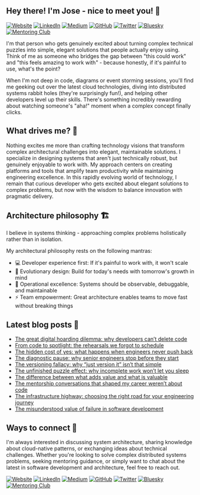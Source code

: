 ## Hey there! I'm Jose - nice to meet you! 👋

[![Website](https://img.shields.io/badge/Website-000000?style=for-the-badge)](https://zepedro.com)
[![LinkedIn](https://img.shields.io/badge/LinkedIn-0077B5?style=for-the-badge&logo=linkedin&logoColor=white)](https://linkedin.com/in/zepedro)
[![Medium](https://img.shields.io/badge/Medium-12100E?style=for-the-badge&logo=medium&logoColor=white)](https://blog.zepedro.com)
[![GitHub](https://img.shields.io/badge/GitHub-181717?style=for-the-badge&logo=github&logoColor=white)](https://github.com/zepedrosilva)
[![Twitter](https://img.shields.io/badge/Twitter-1DA1F2?style=for-the-badge&logo=twitter&logoColor=white)](https://x.com/zepedro)
[![Bluesky](https://img.shields.io/badge/Bluesky-00A8E8?style=for-the-badge&logo=bluesky&logoColor=white)](https://bsky.app/profile/zepedro.com)
[![Mentoring Club](https://img.shields.io/badge/Mentoring%20Club-FF6B35?style=for-the-badge)](https://www.mentoring-club.com/the-mentors/jose-silva)

I'm that person who gets genuinely excited about turning complex technical puzzles into simple, elegant solutions that people actually enjoy using. Think of me as someone who bridges the gap between "this could work" and "this feels amazing to work with" - because honestly, if it's painful to use, what's the point?

When I'm not deep in code, diagrams or event storming sessions, you'll find me geeking out over the latest cloud technologies, diving into distributed systems rabbit holes (they're surprisingly fun!), and helping other developers level up their skills. There's something incredibly rewarding about watching someone's "aha!" moment when a complex concept finally clicks.

## What drives me? 🚀

Nothing excites me more than crafting technology visions that transform complex architectural challenges into elegant, maintainable solutions. I specialize in designing systems that aren't just technically robust, but genuinely enjoyable to work with. My approach centers on creating platforms and tools that amplify team productivity while maintaining engineering excellence.
In this rapidly evolving world of technology, I remain that curious developer who gets excited about elegant solutions to complex problems, but now with the wisdom to balance innovation with pragmatic delivery.

## Architecture philosophy 🏗️

I believe in systems thinking - approaching complex problems holistically rather than in isolation.

My architectural philosophy rests on the following mantras:
* 💻 Developer experience first: If it's painful to work with, it won't scale
* 🌿 Evolutionary design: Build for today's needs with tomorrow's growth in mind
* 🔧 Operational excellence: Systems should be observable, debuggable, and maintainable
* ⚡ Team empowerment: Great architecture enables teams to move fast without breaking things

## Latest blog posts 📝

<!-- BLOG_POSTS_PLACEHOLDER - Do not remove this comment -->

* [The great digital hoarding dilemma: why developers can’t delete code](https://medium.com/@zepedrosilva/the-great-digital-hoarding-dilemma-why-developers-cant-delete-code-8951f2874120)
* [From code to spotlight: the rehearsals we forgot to schedule](https://medium.com/@zepedrosilva/from-code-to-spotlight-the-rehearsals-we-forgot-to-schedule-66de123219de)
* [The hidden cost of yes: what happens when engineers never push back](https://medium.com/@zepedrosilva/the-hidden-cost-of-yes-what-happens-when-engineers-never-push-back-51193927c578)
* [The diagnostic pause: why senior engineers stop before they start](https://medium.com/@zepedrosilva/the-diagnostic-pause-why-senior-engineers-stop-before-they-start-6dfa39871664)
* [The versioning fallacy: why “just version it” isn’t that simple](https://medium.com/@zepedrosilva/the-versioning-fallacy-why-just-version-it-isnt-that-simple-355fd54a0a1a)
* [The unfinished puzzle effect: why incomplete work won’t let you sleep](https://medium.com/@zepedrosilva/the-unfinished-puzzle-effect-why-incomplete-work-wont-let-you-sleep-dde34aaa23ee)
* [The difference between what adds value and what is valuable](https://medium.com/@zepedrosilva/the-difference-between-what-adds-value-and-what-is-valuable-da9c4917af70)
* [The mentorship conversations that shaped my career weren’t about code](https://medium.com/@zepedrosilva/the-mentorship-conversations-that-shaped-my-career-werent-about-code-3578ae756471)
* [The infrastructure highway: choosing the right road for your engineering journey](https://medium.com/@zepedrosilva/the-infrastructure-highway-choosing-the-right-road-for-your-engineering-journey-6f3fca6074d8)
* [The misunderstood value of failure in software development](https://medium.com/@zepedrosilva/the-misunderstood-value-of-failure-in-software-development-3c2ca473d318)


## Ways to connect 🤝

I'm always interested in discussing system architecture, sharing knowledge about cloud-native patterns, or exchanging ideas about technical challenges. Whether you're looking to solve complex distributed systems problems, seeking mentoring guidance, or simply want to chat about the latest in software development and architecture, feel free to reach out.

[![Website](https://img.shields.io/badge/Website-000000?style=for-the-badge)](https://zepedro.com)
[![LinkedIn](https://img.shields.io/badge/LinkedIn-0077B5?style=for-the-badge&logo=linkedin&logoColor=white)](https://linkedin.com/in/zepedro)
[![Medium](https://img.shields.io/badge/Medium-12100E?style=for-the-badge&logo=medium&logoColor=white)](https://blog.zepedro.com)
[![GitHub](https://img.shields.io/badge/GitHub-181717?style=for-the-badge&logo=github&logoColor=white)](https://github.com/zepedrosilva)
[![Twitter](https://img.shields.io/badge/Twitter-1DA1F2?style=for-the-badge&logo=twitter&logoColor=white)](https://x.com/zepedro)
[![Bluesky](https://img.shields.io/badge/Bluesky-00A8E8?style=for-the-badge&logo=bluesky&logoColor=white)](https://bsky.app/profile/zepedro.com)
[![Mentoring Club](https://img.shields.io/badge/Mentoring%20Club-FF6B35?style=for-the-badge)](https://www.mentoring-club.com/the-mentors/jose-silva)
